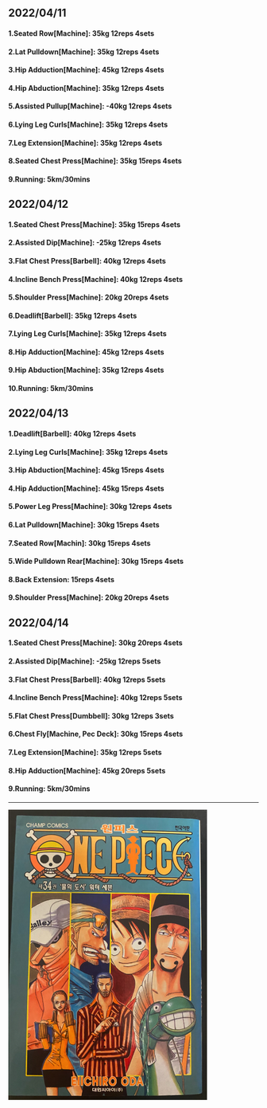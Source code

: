 ## 2022/04/11
#### 1.Seated Row\[Machine]: 35kg 12reps 4sets
#### 2.Lat Pulldown\[Machine\]: 35kg 12reps 4sets
#### 3.Hip Adduction\[Machine\]: 45kg 12reps 4sets
#### 4.Hip Abduction\[Machine\]: 35kg 12reps 4sets
#### 5.Assisted Pullup\[Machine\]: -40kg 12reps 4sets
#### 6.Lying Leg Curls\[Machine\]: 35kg 12reps 4sets
#### 7.Leg Extension\[Machine]: 35kg 12reps 4sets
#### 8.Seated Chest Press\[Machine\]: 35kg 15reps 4sets
#### 9.Running: 5km/30mins

## 2022/04/12
#### 1.Seated Chest Press\[Machine\]: 35kg 15reps 4sets
#### 2.Assisted Dip\[Machine\]: -25kg 12reps 4sets
#### 3.Flat Chest Press\[Barbell\]: 40kg 12reps 4sets
#### 4.Incline Bench Press\[Machine\]: 40kg 12reps 4sets 
#### 5.Shoulder Press\[Machine\]: 20kg 20reps 4sets
#### 6.Deadlift\[Barbell\]: 35kg 12reps 4sets
#### 7.Lying Leg Curls\[Machine\]: 35kg 12reps 4sets
#### 8.Hip Adduction\[Machine\]: 45kg 12reps 4sets
#### 9.Hip Abduction\[Machine\]: 35kg 12reps 4sets
#### 10.Running: 5km/30mins

## 2022/04/13
#### 1.Deadlift\[Barbell\]: 40kg 12reps 4sets
#### 2.Lying Leg Curls\[Machine\]: 35kg 12reps 4sets
#### 3.Hip Abduction\[Machine\]: 45kg 15reps 4sets
#### 4.Hip Adduction\[Machine\]: 45kg 15reps 4sets
#### 5.Power Leg Press\[Machine\]: 30kg 12reps 4sets
#### 6.Lat Pulldown\[Machine\]: 30kg 15reps 4sets
#### 7.Seated Row\[Machin]: 30kg 15reps 4sets
#### 5.Wide Pulldown Rear\[Machine\]: 30kg 15reps 4sets
#### 8.Back Extension: 15reps 4sets
#### 9.Shoulder Press\[Machine\]: 20kg 20reps 4sets

## 2022/04/14
#### 1.Seated Chest Press\[Machine\]: 30kg 20reps 4sets
#### 2.Assisted Dip\[Machine\]: -25kg 12reps 5sets
#### 3.Flat Chest Press\[Barbell\]: 40kg 12reps 5sets
#### 4.Incline Bench Press\[Machine\]: 40kg 12reps 5sets
#### 5.Flat Chest Press\[Dumbbell\]: 30kg 12reps 3sets
#### 6.Chest Fly\[Machine, Pec Deck\]: 30kg 15reps 4sets
#### 7.Leg Extension\[Machine]: 35kg 12reps 5sets
#### 8.Hip Adduction\[Machine\]: 45kg 20reps 5sets
#### 9.Running: 5km/30mins

---

<img src='./_resources/__034.png' width='400px' />
